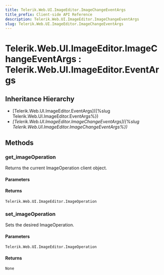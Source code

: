 ```yaml
---
title: Telerik.Web.UI.ImageEditor.ImageChangeEventArgs
title_prefix: Client-side API Reference
description: Telerik.Web.UI.ImageEditor.ImageChangeEventArgs
slug: Telerik.Web.UI.ImageEditor.ImageChangeEventArgs
---
```


# Telerik.Web.UI.ImageEditor.ImageChangeEventArgs : Telerik.Web.UI.ImageEditor.EventArgs 

## Inheritance Hierarchy

* [Telerik.Web.UI.ImageEditor.EventArgs]({%slug Telerik.Web.UI.ImageEditor.EventArgs%})
* *[Telerik.Web.UI.ImageEditor.ImageChangeEventArgs]({%slug Telerik.Web.UI.ImageEditor.ImageChangeEventArgs%})*


## Methods

###  get_imageOperation

Returns the current ImageOperation client object.

#### Parameters

#### Returns

`Telerik.Web.UI.ImageEditor.ImageOperation`

### set_imageOperation

Sets the desired ImageOperation.

#### Parameters

`Telerik.Web.UI.ImageEditor.ImageOperation`

#### Returns

`None`



